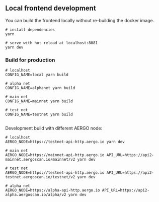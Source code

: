 ## Local frontend development

You can build the frontend locally without re-building the docker image.

```shell
# install dependencies
yarn

# serve with hot reload at localhost:8081
yarn dev
```

### Build for production

```shell
# localhost
CONFIG_NAME=local yarn build

# alpha net
CONFIG_NAME=alphanet yarn build

# main net
CONFIG_NAME=mainnet yarn build

# test net
CONFIG_NAME=testnet yarn build


```

Development build with different AERGO node:

```shell
# localhost
AERGO_NODE=https://testnet-api-http.aergo.io yarn dev

# main net
AERGO_NODE=https://mainnet-api-http.aergo.io API_URL=https://api2-mainnet.aergoscan.io/mainnet/v2 yarn dev

# test net
AERGO_NODE=https://testnet-api-http.aergo.io API_URL=https://api2-testnet.aergoscan.io/testnet/v2 yarn dev

# alpha net
AERGO_NODE=https://alpha-api-http.aergo.io API_URL=https://api2-alpha.aergoscan.io/alpha/v2 yarn dev
```
